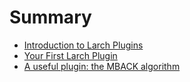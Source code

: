 # Summary


* [Introduction to Larch Plugins](intro/intro.md)
* [Your First Larch Plugin](firstplugin/firstplugin.md)
* [A useful plugin: the MBACK algorithm](mback/mback.md)
